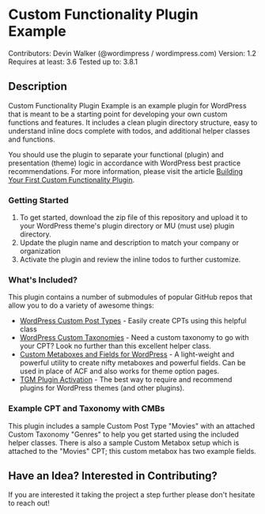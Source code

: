 Custom Functionality Plugin Example
===================================
Contributors: Devin Walker (@wordimpress / wordimpress.com)
Version: 1.2
Requires at least: 3.6
Tested up to: 3.8.1

## Description

Custom Functionality Plugin Example is an example plugin for WordPress that is meant to be a starting point for developing your own custom functions and features. It includes a clean plugin directory structure, easy to understand inline docs complete with todos, and additional helper classes and functions.

You should use the plugin to separate your functional (plugin) and presentation (theme) logic in accordance with WordPress best practice recommendations. For more information, please visit the article [Building Your First Custom Functionality Plugin](http://wordimpress.com/building-first-custom-functionality-plugin/ "How to Build a Custom Functionality Plugin for WordPress").

### Getting Started

1. To get started, download the zip file of this repository and upload it to your WordPress theme's plugin directory or MU (must use) plugin directory.
2. Update the plugin name and description to match your company or organization
3. Activate the plugin and review the inline todos to further customize.

### What's Included?

This plugin contains a number of submodules of popular GitHub repos that allow you to do a variety of awesome things:

* [WordPress Custom Post Types](https://github.com/beaucharman/wordpress-custom-post-types) - Easily create CPTs using this helpful class
* [WordPress Custom Taxonomies](https://github.com/beaucharman/wordpress-custom-taxonomy) - Need a custom taxonomy to go with your CPT? Look no further than this excellent helper class.
* [Custom Metaboxes and Fields for WordPress](https://github.com/WebDevStudios/Custom-Metaboxes-and-Fields-for-WordPress/) - A light-weight and powerful utility to create nifty metaboxes and powerful fields. Can be used in place of ACF and also works for theme option pages.
* [TGM Plugin Activation](https://github.com/thomasgriffin/TGM-Plugin-Activation) - The best way to require and recommend plugins for WordPress themes (and other plugins).

### Example CPT and Taxonomy with CMBs

This plugin includes a sample Custom Post Type "Movies" with an attached Custom Taxonomy "Genres" to help you get started using the included helper classes. There is also a sample Custom Metabox setup which is attached to the "Movies" CPT; this custom metabox has two example fields.

## Have an Idea? Interested in Contributing?

If you are interested it taking the project a step further please don't hesitate to reach out!